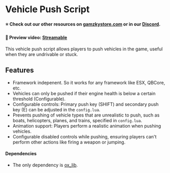 # Vehicle Push Script

#### ⭐ Check out our other resources on [gamzkystore.com](https://gamzkystore.com/) or in our [Discord](https://discord.com/invite/sjFP3HrWc3).

#### 📼 Preview video: [Streamable](https://streamable.com/cg6535)

This vehicle push script allows players to push vehicles in the game, useful when they are undrivable or stuck.

## Features
-   Framework indepenent. So it works for any framework like ESX, QBCore, etc.
-   Vehicles can only be pushed if their engine health is below a certain threshold (Configurable).
-   Configurable controls: Primary push key (SHIFT) and secondary push key (E) can be adjusted in the `config.lua`.
-   Prevents pushing of vehicle types that are unrealistic to push, such as boats, helicopters, planes, and trains, specified in `config.lua`.
-   Animation support: Players perform a realistic animation when pushing vehicles.
-   Configurable disabled controls while pushing, ensuring players can't perform other actions like firing a weapon or jumping.

#### Dependencies
- The only dependency is [ox_lib](https://github.com/overextended/ox_lib).
